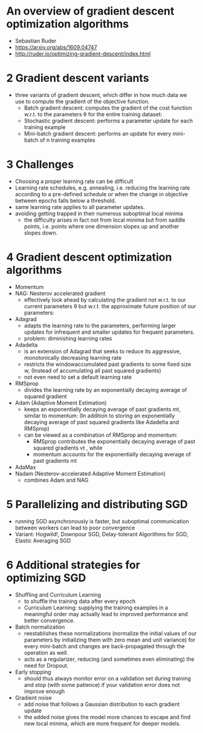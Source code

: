 # An overview of gradient descent optimization algorithms
* Sebastian Ruder
* https://arxiv.org/abs/1609.04747
* http://ruder.io/optimizing-gradient-descent/index.html

# 2 Gradient descent variants
* three variants of gradient descent, which differ in how much data we use to compute the gradient of the objective function.
  * Batch gradient descent:
    computes the gradient of the cost function w.r.t. to the parameters θ for the entire training dataset:
  * Stochastic gradient descent:
    performs a parameter update for each training example
  * Mini-batch gradient descent:
    performs an update for every mini-batch of n training examples

# 3 Challenges
* Choosing a proper learning rate can be difficult
* Learning rate schedules,
  e.g. annealing,
  i.e. reducing the learning rate according to a pre-defined schedule or when the change in
  objective between epochs falls below a threshold.
* same learning rate applies to all parameter updates.
* avoiding getting trapped in their numerous suboptimal local minima
  * the difficulty arises in fact not from local minima but from saddle points,
    i.e. points where one dimension slopes up and another slopes down.

# 4 Gradient descent optimization algorithms
* Momentum
* NAG: Nesterov accelerated gradient
  * effectively look ahead
    by calculating the gradient not w.r.t. to our current parameters θ but w.r.t. the approximate future
    position of our parameters:
* Adagrad
  * adapts the learning rate to the parameters,
    performing larger updates for infrequent and smaller updates for frequent parameters.
  * problem: diminishing learning rates
* Adadelta
  * is an extension of Adagrad that seeks to reduce its aggressive, monotonically decreasing learning rate
  * restricts the windowaccumulated past gradients to some fixed size w,
    (Instead of accumulating all past squared gradients)
  * not even need to set a default learning rate
* RMSprop
  * divides the learning rate by an exponentially decaying average of squared gradient
* Adam (Adaptive Moment Estimation)
  * keeps an exponentially decaying average of past gradients mt, similar to momentum:
    (In addition to storing an exponentially decaying average of past squared gradients like Adadelta and RMSprop)
  * can be viewed as a combination of RMSprop and momentum:
    * RMSprop contributes the exponentially decaying average of past squared gradients vt , while
    * momentum accounts for the exponentially decaying average of past gradients mt
* AdaMax
* Nadam (Nesterov-accelerated Adaptive Moment Estimation)
  * combines Adam and NAG

# 5 Parallelizing and distributing SGD
* running SGD asynchronously is faster, but
  suboptimal communication between workers can lead to poor convergence
* Variant: Hogwild!, Downpour SGD, Delay-tolerant Algorithms for SGD, Elastic Averaging SGD

# 6 Additional strategies for optimizing SGD
* Shuffling and Curriculum Learning
  * to shuffle the training data after every epoch
  * Curriculum Learning: supplying
    the training examples in a meaningful order may actually lead to improved performance and better convergence.
* Batch normalization
  * reestablishes these normalizations
    (normalize the initial values of our parameters by initializing them with zero mean and unit variance)
    for every mini-batch and changes are back-propagated through the operation as well.
  * acts as a regularizer, reducing (and sometimes even eliminating) the need for Dropout.
* Early stopping
  * should thus always
    monitor error on a validation set during training and stop (with some patience) if your validation error
    does not improve enough
* Gradient noise
  * add noise that follows a Gaussian distribution to each gradient update
  * the added noise gives the model more
    chances to escape and find new local minima, which are more frequent for deeper models.

